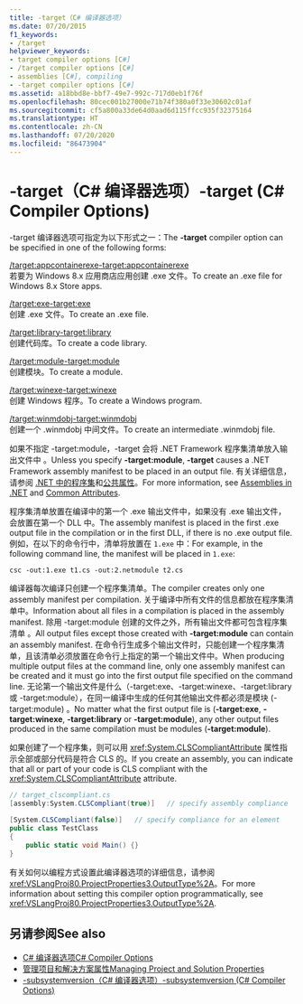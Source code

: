 ```yaml
---
title: -target（C# 编译器选项）
ms.date: 07/20/2015
f1_keywords:
- /target
helpviewer_keywords:
- target compiler options [C#]
- /target compiler options [C#]
- assemblies [C#], compiling
- -target compiler options [C#]
ms.assetid: a18bbd8e-bbf7-49e7-992c-717d0eb1f76f
ms.openlocfilehash: 80cec001b27000e71b74f380a0f33e30602c01af
ms.sourcegitcommit: cf5a800a33de64d0aad6d115ffcc935f32375164
ms.translationtype: HT
ms.contentlocale: zh-CN
ms.lasthandoff: 07/20/2020
ms.locfileid: "86473904"
---
```

# <a name="-target-c-compiler-options"></a><span data-ttu-id="9e50a-102">-target（C# 编译器选项）</span><span class="sxs-lookup"><span data-stu-id="9e50a-102">-target (C# Compiler Options)</span></span>
<span data-ttu-id="9e50a-103">-target 编译器选项可指定为以下形式之一：</span><span class="sxs-lookup"><span data-stu-id="9e50a-103">The **-target** compiler option can be specified in one of the following forms:</span></span>  
  
 [<span data-ttu-id="9e50a-104">/target:appcontainerexe</span><span class="sxs-lookup"><span data-stu-id="9e50a-104">-target:appcontainerexe</span></span>](./target-appcontainerexe-compiler-option.md)  
 <span data-ttu-id="9e50a-105">若要为 Windows 8.x 应用商店应用创建 .exe 文件。</span><span class="sxs-lookup"><span data-stu-id="9e50a-105">To create an .exe file for Windows 8.x Store apps.</span></span>  
  
 [<span data-ttu-id="9e50a-106">/target:exe</span><span class="sxs-lookup"><span data-stu-id="9e50a-106">-target:exe</span></span>](./target-exe-compiler-option.md)  
 <span data-ttu-id="9e50a-107">创建 .exe 文件。</span><span class="sxs-lookup"><span data-stu-id="9e50a-107">To create an .exe file.</span></span>  
  
 [<span data-ttu-id="9e50a-108">/target:library</span><span class="sxs-lookup"><span data-stu-id="9e50a-108">-target:library</span></span>](./target-library-compiler-option.md)  
 <span data-ttu-id="9e50a-109">创建代码库。</span><span class="sxs-lookup"><span data-stu-id="9e50a-109">To create a code library.</span></span>  
  
 [<span data-ttu-id="9e50a-110">/target:module</span><span class="sxs-lookup"><span data-stu-id="9e50a-110">-target:module</span></span>](./target-module-compiler-option.md)  
 <span data-ttu-id="9e50a-111">创建模块。</span><span class="sxs-lookup"><span data-stu-id="9e50a-111">To create a module.</span></span>  
  
 [<span data-ttu-id="9e50a-112">/target:winexe</span><span class="sxs-lookup"><span data-stu-id="9e50a-112">-target:winexe</span></span>](./target-winexe-compiler-option.md)  
 <span data-ttu-id="9e50a-113">创建 Windows 程序。</span><span class="sxs-lookup"><span data-stu-id="9e50a-113">To create a Windows program.</span></span>  
  
 [<span data-ttu-id="9e50a-114">/target:winmdobj</span><span class="sxs-lookup"><span data-stu-id="9e50a-114">-target:winmdobj</span></span>](./target-winmdobj-compiler-option.md)  
 <span data-ttu-id="9e50a-115">创建一个 .winmdobj 中间文件。</span><span class="sxs-lookup"><span data-stu-id="9e50a-115">To create an intermediate .winmdobj file.</span></span>  
  
 <span data-ttu-id="9e50a-116">如果不指定 -target:module，-target 会将 .NET Framework 程序集清单放入输出文件中   。</span><span class="sxs-lookup"><span data-stu-id="9e50a-116">Unless you specify **-target:module**, **-target** causes a .NET Framework assembly manifest to be placed in an output file.</span></span> <span data-ttu-id="9e50a-117">有关详细信息，请参阅 [.NET 中的程序集](../../../standard/assembly/index.md)和[公共属性](../attributes/global.md)。</span><span class="sxs-lookup"><span data-stu-id="9e50a-117">For more information, see [Assemblies in .NET](../../../standard/assembly/index.md) and [Common Attributes](../attributes/global.md).</span></span>  
  
 <span data-ttu-id="9e50a-118">程序集清单放置在编译中的第一个 .exe 输出文件中，如果没有 .exe 输出文件，会放置在第一个 DLL 中。</span><span class="sxs-lookup"><span data-stu-id="9e50a-118">The assembly manifest is placed in the first .exe output file in the compilation or in the first DLL, if there is no .exe output file.</span></span> <span data-ttu-id="9e50a-119">例如，在以下的命令行中，清单将放置在 `1.exe` 中：</span><span class="sxs-lookup"><span data-stu-id="9e50a-119">For example, in the following command line, the manifest will be placed in `1.exe`:</span></span>  
  
```console  
csc -out:1.exe t1.cs -out:2.netmodule t2.cs  
```  
  
 <span data-ttu-id="9e50a-120">编译器每次编译只创建一个程序集清单。</span><span class="sxs-lookup"><span data-stu-id="9e50a-120">The compiler creates only one assembly manifest per compilation.</span></span> <span data-ttu-id="9e50a-121">关于编译中所有文件的信息都放在程序集清单中。</span><span class="sxs-lookup"><span data-stu-id="9e50a-121">Information about all files in a compilation is placed in the assembly manifest.</span></span> <span data-ttu-id="9e50a-122">除用 -target:module 创建的文件之外，所有输出文件都可包含程序集清单  。</span><span class="sxs-lookup"><span data-stu-id="9e50a-122">All output files except those created with **-target:module** can contain an assembly manifest.</span></span> <span data-ttu-id="9e50a-123">在命令行生成多个输出文件时，只能创建一个程序集清单，且该清单必须放置在命令行上指定的第一个输出文件中。</span><span class="sxs-lookup"><span data-stu-id="9e50a-123">When producing multiple output files at the command line, only one assembly manifest can be created and it must go into the first output file specified on the command line.</span></span> <span data-ttu-id="9e50a-124">无论第一个输出文件是什么（-target:exe、-target:winexe、-target:library 或 -target:module），在同一编译中生成的任何其他输出文件都必须是模块 (-target:module)      。</span><span class="sxs-lookup"><span data-stu-id="9e50a-124">No matter what the first output file is (**-target:exe**, **-target:winexe**, **-target:library** or **-target:module**), any other output files produced in the same compilation must be modules (**-target:module**).</span></span>  
  
 <span data-ttu-id="9e50a-125">如果创建了一个程序集，则可以用 <xref:System.CLSCompliantAttribute> 属性指示全部或部分代码是符合 CLS 的。</span><span class="sxs-lookup"><span data-stu-id="9e50a-125">If you create an assembly, you can indicate that all or part of your code is CLS compliant with the <xref:System.CLSCompliantAttribute> attribute.</span></span>  
  
```csharp  
// target_clscompliant.cs  
[assembly:System.CLSCompliant(true)]   // specify assembly compliance  
  
[System.CLSCompliant(false)]   // specify compliance for an element  
public class TestClass  
{  
    public static void Main() {}  
}  
```  
  
 <span data-ttu-id="9e50a-126">有关如何以编程方式设置此编译器选项的详细信息，请参阅 <xref:VSLangProj80.ProjectProperties3.OutputType%2A>。</span><span class="sxs-lookup"><span data-stu-id="9e50a-126">For more information about setting this compiler option programmatically, see <xref:VSLangProj80.ProjectProperties3.OutputType%2A>.</span></span>  
  
## <a name="see-also"></a><span data-ttu-id="9e50a-127">另请参阅</span><span class="sxs-lookup"><span data-stu-id="9e50a-127">See also</span></span>

- [<span data-ttu-id="9e50a-128">C# 编译器选项</span><span class="sxs-lookup"><span data-stu-id="9e50a-128">C# Compiler Options</span></span>](./index.md)
- [<span data-ttu-id="9e50a-129">管理项目和解决方案属性</span><span class="sxs-lookup"><span data-stu-id="9e50a-129">Managing Project and Solution Properties</span></span>](/visualstudio/ide/managing-project-and-solution-properties)
- [<span data-ttu-id="9e50a-130">-subsystemversion（C# 编译器选项）</span><span class="sxs-lookup"><span data-stu-id="9e50a-130">-subsystemversion (C# Compiler Options)</span></span>](./subsystemversion-compiler-option.md)
